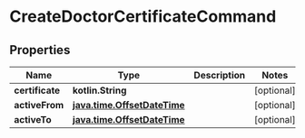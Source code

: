 
# CreateDoctorCertificateCommand

## Properties
Name | Type | Description | Notes
------------ | ------------- | ------------- | -------------
**certificate** | **kotlin.String** |  |  [optional]
**activeFrom** | [**java.time.OffsetDateTime**](java.time.OffsetDateTime.md) |  |  [optional]
**activeTo** | [**java.time.OffsetDateTime**](java.time.OffsetDateTime.md) |  |  [optional]



